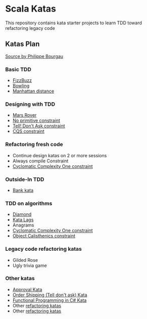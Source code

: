 # Scala Katas
This repository contains kata starter projects to learn TDD toward refactoring legacy code

## Katas Plan
[Source by Philippe Bourgau](https://philippe.bourgau.net/a-coding-dojo-exercises-plan-towards-refactoring-legacy-code/)

### Basic TDD
- [FizzBuzz](FizzBuzzKata/README.md)
- [Bowling](BowlingKata/README.md)
- [Manhattan distance](ManhattanDistanceKata/README.md)

### Designing with TDD
- [Mars Rover](MarsRoverKata/README.md)
- [No primitive constraint](constraints/NoPrimitive.md)
- [Tell! Don't Ask constraint](constraints/TellDontAsk.md)
- [CQS constraint](constraints/CQS.md)

### Refactoring fresh code
- Continue design katas on 2 or more sessions
- Always compile Constraint
- [Cyclomatic Complexity One constraint](constraints/CyclomaticComplexityOne.md)

### Outside-In TDD
- [Bank kata](BankingKata/README.md)

### TDD on algorithms
- [Diamond](DiamondKata/README.md)
- [Kata Lags](LagsKata/README.md)
- Anagrams
- [Cyclomatic Complexity One constraint](docs/contraints/CyclomaticComplexityOne.md)
- [Object Calisthenics constraint](docs/contraints/ObjectCalisthenics.md)


### Legacy code refactoring katas
- Gilded Rose
- Ugly trivia game

### Other katas
- [Approval Kata](ApprovalKata/README.md)
- [Order Shipping (Tell don't ask) Kata](OrderShippingKata/README.md)
- [Functional Programming in C# Kata](LanguageExtKata/README.md)
- Other [refactoring katas](https://kata-log.rocks/refactoring)
- Other [refactoring katas](https://kata-log.rocks/refactoring)
